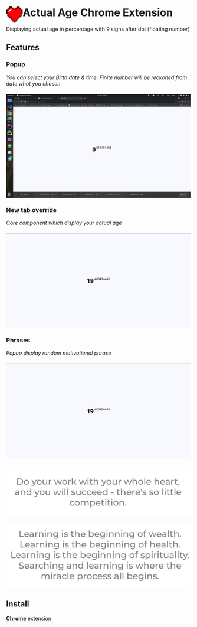 # <img src="docs/images/icon.png" width="45" align="left"> Actual Age Chrome Extension

Displaying actual age in percentage with 9 signs after dot (floating number)

## Features

### Popup
*You can select your Birth date & time. Finite number will be reckoned from date what you chosen*
<img src="docs/images/popup.png" width="500" style="display: block; margin-top: 20px;">

### New tab override
*Core component which display your actual age*
<img src="docs/images/tab.png" width="500" style="display: block; margin-top: 20px;">
### Phrases
*Popup display random motivational phrase*
<img src="docs/images/phrase.png" width="500" style="display: block; margin-top: 20px;">
<img src="docs/images/phrase1.png" width="500" style="display: block; margin-top: 20px;">
<img src="docs/images/phrase2.png" width="500" style="display: block; margin-top: 20px;">
## Install

[**Chrome** extension]() <!-- TODO: Add chrome extension link inside parenthesis -->
